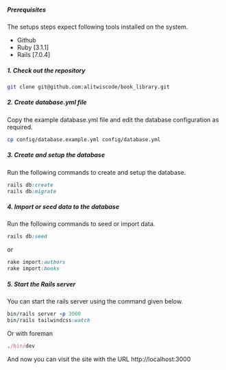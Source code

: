 ##### Prerequisites

The setups steps expect following tools installed on the system.

- Github
- Ruby [3.1.1]
- Rails [7.0.4]

##### 1. Check out the repository

```bash
git clone git@github.com:alitwiscode/book_library.git
```

##### 2. Create database.yml file

Copy the example database.yml file and edit the database configuration as required.

```bash
cp config/database.example.yml config/database.yml
```

##### 3. Create and setup the database

Run the following commands to create and setup the database.

```ruby
rails db:create
rails db:migrate
```

##### 4. Import or seed data to the database

Run the following commands to seed or import data.

```ruby
rails db:seed
```
or
``` ruby
rake import:authors
rake import:books
```

##### 5. Start the Rails server

You can start the rails server using the command given below.

```ruby
bin/rails server -p 3000
bin/rails tailwindcss:watch
```
Or with foreman

```ruby
./bin/dev
```

And now you can visit the site with the URL http://localhost:3000
